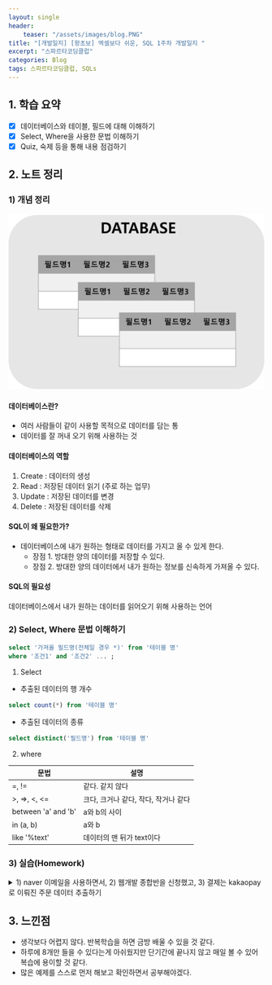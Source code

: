 ```yaml
---
layout: single
header:
    teaser: "/assets/images/blog.PNG"
title: "[개발일지] [왕초보] 엑셀보다 쉬운, SQL 1주차 개발일지 "
excerpt: "스파르타코딩클럽"
categories: Blog
tags: 스파르타코딩클럽, SQLs
---
```


## 1. 학습 요약
- [x] 데이터베이스와 테이블, 필드에 대해 이해하기
- [x] Select, Where을 사용한 문법 이해하기 
- [x] Quiz, 숙제 등을 통해 내용 점검하기

## 2. 노트 정리 
### 1) 개념 정리 

<p style="text-align:center;">
    <img src="/assets/images/figuresql.PNG">
</p>

#### 데이터베이스란?
* 여러 사람들이 같이 사용할 목적으로 데이터를 담는 통
* 데이터를 잘 꺼내 오기 위해 사용하는 것

#### 데이터베이스의 역할
1. Create : 데이터의 생성
2. Read : 저장된 데이터 읽기 (주로 하는 업무)
3. Update : 저장된 데이터를 변경
4. Delete : 저장된 데이터를 삭제

#### SQL이 왜 필요한가?
* 데이터베이스에 내가 원하는 형태로 데이터를 가지고 올 수 있게 한다.
    * 장점 1. 방대한 양의 데이터를 저장할 수 있다.
    * 장점 2. 방대한 양의 데이터에서 내가 원하는 정보를 신속하게 가져올 수 있다. 

#### SQL의 필요성
데이터베이스에서 내가 원하는 데이터를 읽어오기 위해 사용하는 언어

### 2) Select, Where 문법 이해하기 

```sql
select '가져올 필드명(전체일 경우 *)' from '테이블 명'
where '조건1' and '조건2' ... ;
```

1) Select

- 추출된 데이터의 행 개수 

```sql
select count(*) from '테이블 명'
```

- 추출된 데이터의 종류

```sql
select distinct('필드명') from '테이블 명'
```

2)  where

| 문법  | 설명 |
|------|-------|
| =, !=| 같다. 같지 않다 | 
| >, =>, <, <= | 크다, 크거나 같다, 작다, 작거나 같다 |
| between 'a' and 'b' | a와 b의 사이 |
| in (a, b) | a와 b |
| like '%text' | 데이터의 맨 뒤가 text이다 |

### 3) 실습(Homework)

<details>
<summary>
1) naver 이메일을 사용하면서, 2) 웹개발 종합반을 신청했고, 3) 결제는 kakaopay로 이뤄진 주문 데이터 추출하기
</summary>
<div markdown="1">
```sql
select * from orders
where email like '%naver.com' and 
      course_title = '웹개발 종합반' and 
      payment_method = 'kakaopay';
```
</div>
</details>

## 3. 느낀점
* 생각보다 어렵지 않다. 반복학습을 하면 금방 배울 수 있을 것 같다. 
* 하루에 8개만 들을 수 있다는게 아쉬웠지만 단기간에 끝나지 않고 매일 볼 수 있어 복습에 용이할 것 같다. 
* 많은 예제를 스스로 먼저 해보고 확인하면서 공부해야겠다. 